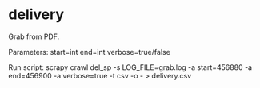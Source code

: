 # delivery
Grab from PDF.

Parameters:
start=int
end=int
verbose=true/false

Run script:
scrapy crawl del_sp -s LOG_FILE=grab.log -a start=456880 -a end=456900 -a verbose=true -t csv -o - > delivery.csv